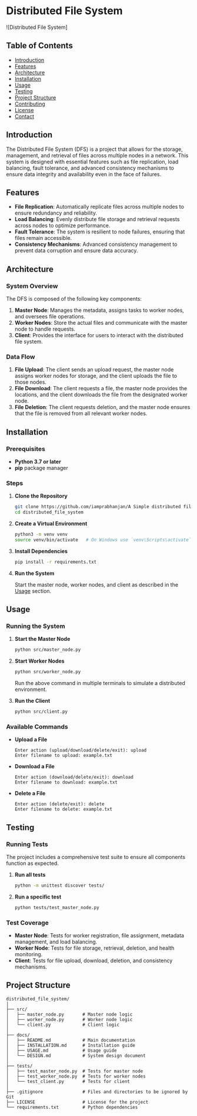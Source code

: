 # Distributed File System

![Distributed File System]

## Table of Contents

- [Introduction](#introduction)
- [Features](#features)
- [Architecture](#architecture)
- [Installation](#installation)
- [Usage](#usage)
- [Testing](#testing)
- [Project Structure](#project-structure)
- [Contributing](#contributing)
- [License](#license)
- [Contact](#contact)

## Introduction

The Distributed File System (DFS) is a project that allows for the storage, management, and retrieval of files across multiple nodes in a network. This system is designed with essential features such as file replication, load balancing, fault tolerance, and advanced consistency mechanisms to ensure data integrity and availability even in the face of failures.

## Features

- **File Replication**: Automatically replicate files across multiple nodes to ensure redundancy and reliability.
- **Load Balancing**: Evenly distribute file storage and retrieval requests across nodes to optimize performance.
- **Fault Tolerance**: The system is resilient to node failures, ensuring that files remain accessible.
- **Consistency Mechanisms**: Advanced consistency management to prevent data corruption and ensure data accuracy.

## Architecture

### System Overview

The DFS is composed of the following key components:

1. **Master Node**: Manages the metadata, assigns tasks to worker nodes, and oversees file operations.
2. **Worker Nodes**: Store the actual files and communicate with the master node to handle requests.
3. **Client**: Provides the interface for users to interact with the distributed file system.


### Data Flow

1. **File Upload**: The client sends an upload request, the master node assigns worker nodes for storage, and the client uploads the file to those nodes.
2. **File Download**: The client requests a file, the master node provides the locations, and the client downloads the file from the designated worker node.
3. **File Deletion**: The client requests deletion, and the master node ensures that the file is removed from all relevant worker nodes.

## Installation

### Prerequisites

- **Python 3.7 or later**
- **pip** package manager

### Steps

1. **Clone the Repository**

    ```bash
    git clone https://github.com/iamprabhanjan/A Simple distributed file system.git
    cd distributed_file_system
    ```

2. **Create a Virtual Environment**

    ```bash
    python3 -m venv venv
    source venv/bin/activate   # On Windows use `venv\Scripts\activate`
    ```

3. **Install Dependencies**

    ```bash
    pip install -r requirements.txt
    ```

4. **Run the System**

    Start the master node, worker nodes, and client as described in the [Usage](#usage) section.

## Usage

### Running the System

1. **Start the Master Node**

    ```bash
    python src/master_node.py
    ```

2. **Start Worker Nodes**

    ```bash
    python src/worker_node.py
    ```
    Run the above command in multiple terminals to simulate a distributed environment.

3. **Run the Client**

    ```bash
    python src/client.py
    ```

### Available Commands

- **Upload a File**

    ```plaintext
    Enter action (upload/download/delete/exit): upload
    Enter filename to upload: example.txt
    ```

- **Download a File**

    ```plaintext
    Enter action (download/delete/exit): download
    Enter filename to download: example.txt
    ```

- **Delete a File**

    ```plaintext
    Enter action (delete/exit): delete
    Enter filename to delete: example.txt
    ```

## Testing

### Running Tests

The project includes a comprehensive test suite to ensure all components function as expected.

1. **Run all tests**

    ```bash
    python -m unittest discover tests/
    ```

2. **Run a specific test**

    ```bash
    python tests/test_master_node.py
    ```

### Test Coverage

- **Master Node**: Tests for worker registration, file assignment, metadata management, and load balancing.
- **Worker Node**: Tests for file storage, retrieval, deletion, and health monitoring.
- **Client**: Tests for file upload, download, deletion, and consistency mechanisms.

## Project Structure

```plaintext
distributed_file_system/
│
├── src/
│   ├── master_node.py       # Master node logic
│   ├── worker_node.py       # Worker node logic
│   └── client.py            # Client logic
│
├── docs/
│   ├── README.md            # Main documentation
│   ├── INSTALLATION.md      # Installation guide
│   ├── USAGE.md             # Usage guide
│   └── DESIGN.md            # System design document
│
├── tests/
│   ├── test_master_node.py  # Tests for master node
│   ├── test_worker_node.py  # Tests for worker nodes
│   └── test_client.py       # Tests for client
│
├── .gitignore               # Files and directories to be ignored by Git
├── LICENSE                  # License for the project
└── requirements.txt         # Python dependencies
